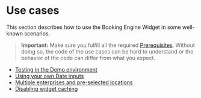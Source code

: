 # Use cases

This section describes how to use the Booking Engine Widget in some well-known scenarios.

> **Important:** Make sure you fulfill all the required [Prerequisites](prerequisites.md). Without doing so, the code of the use cases can be hard to understand or the behavior of the code can differ from what you expect.

* [Testing in the Demo environment](testing-in-demo-environment.md)
* [Using your own Date inputs](using-your-own-date-inputs.md)
* [Multiple enterprises and pre-selected locations](multi-enterprises.md)
* [Disabling widget caching](disable-widget-caching.md)
